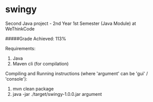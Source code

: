 # swingy
Second Java project - 2nd Year 1st Semester (Java Module) at WeThinkCode

#####Grade Achieved: 113%

Requirements:
1. Java
2. Maven cli (for compilation)

Compiling and Running instructions (where 'argument' can be 'gui' / 'console'):
1. mvn clean package
2. java -jar ./target/swingy-1.0.0.jar argument

